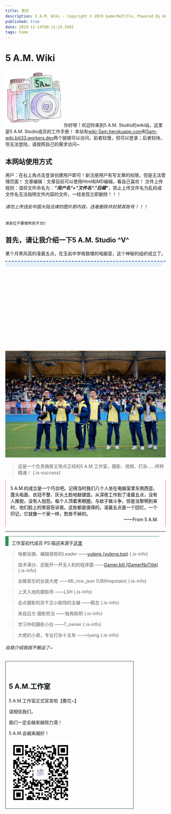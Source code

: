 ```yaml
---
title: 首页
description: 5 A.M. Wiki - Copyright © 2019 GamerNoTitle, Powered By Heroku
published: true
date: 2019-12-14T09:11:25.550Z
tags: home
---
```



# 5 A.M. Wiki 
![工作室logo.png](/首页/工作室logo.png)
你好呀！欢迎你来到5 A.M. Studio的wiki站，这里是5 A.M. Studio成员的工作手册！
本站有[wiki-5am.herokuapp.com](http://wiki-5am.herokuapp.com)和[5am-wiki.bili33.workers.dev](http://5am-wiki.bili33.workers.dev)两个链接可以访问，前者较慢，但可以登录；后者较快，但无法登陆，请按照自己的需求访问~
## 本网站使用方式
用户：在右上角点击登录创建用户即可！新注册用户有写文章的权限，但是无法管理页面！
文章编辑：文章目前可以使用Html和MD编辑，看自己喜欢！
文件上传规则：请将文件命名为：***“用户名”+"文件名"."后缀"***，禁止上传文件名为乱码或文件名无法指明文件内容的文件，一经发现立即删除！！！
###### 请勿上传违反中国大陆法律的图片即内容，违者删除并封禁其账号！！！
``请各位不要做熊孩子3Q!``
## 首先，请让我介绍一下5 A.M. Studio \^V^

某个月黑风高的凌晨五点，在玉岩中学格致楼的电脑室，这个神秘的组织成立了。
<section class="V5" style="box-sizing: border-box;" powered-by="xiumi.us"><section style="margin-top: 10px;margin-bottom: 10px;text-align: center;box-sizing: border-box;"><section style="display: inline-block;width: 100%;border-width: 2px 1px 1px;border-style: dashed none none;border-color: rgb(44, 90, 160);padding: 0px;background-color: rgb(229, 240, 247);border-radius: 0px;box-sizing: border-box;"><section class="V5" style="box-sizing: border-box;" powered-by="xiumi.us"><section style="margin: 0px 0%;text-align: right;line-height: 1;font-size: 14px;box-sizing: border-box;"><section style="width: 0px;display: inline-block;vertical-align: top;border-bottom: 0.6em solid rgb(255, 255, 255);border-right: 0.6em solid rgb(255, 255, 255);border-top: 0.6em solid transparent !important;border-left: 0.6em solid transparent !important;box-sizing: border-box;"></section></section></section></section></section></section><section class="V5" style="box-sizing: border-box;" powered-by="xiumi.us"><section style="text-align: center;margin: 10px 0%;box-sizing: border-box;"><section style="display: inline-block;width: 100%;height: 240px;vertical-align: top;overflow-x: hidden;overflow-y: auto;box-sizing: border-box;-webkit-overflow-scrolling: touch;"><section class="V5" style="box-sizing: border-box;" powered-by="xiumi.us"><section style="box-sizing: border-box;"><section style="text-align: left;box-sizing: border-box;"><p style="margin: 0px;padding: 0px;box-sizing: border-box;"><br style="box-sizing: border-box;"  /></p></section></section></section></section><section style="box-sizing: border-box;margin-top: -240px;height: 240px;"><section style="height: 100%;box-sizing: border-box;"><svg width="100%" height="100%" xmlns="http://www.w3.org/2000/svg" style="box-sizing: border-box transform: rotateZ(0deg);-webkit-transform: rotateZ(0deg);-moz-transform: rotateZ(0deg);-o-transform: rotateZ(0deg);-webkit-transform: rotateZ(0deg);-moz-transform: rotateZ(0deg);-o-transform: rotateZ(0deg);" opacity="0"><animate attributename="width" style="box-sizing: border-box;" fill="freeze" to="100%" from="100%" begin="0s" duration="0.01"></animate><svg xmlns="http://www.w3.org/2000/svg" width="100%" height="100%" style="box-sizing: border-box;" x="-86.247%"><svg class="rect-content" width="100%" height="100%" style="box-sizing: border-box;"><rect width="100%" height="100%" style="box-sizing: border-box;opacity: 1;fill: transparent;" x="0%"></rect></svg><svg style="width: 100%;height: 100%;box-sizing: border-box;" version="1.1" xmlns="http://www.w3.org/2000/svg"><text x="81.11111111111111%" y="53.763440860215056%" fill="rgb(252, 245, 0)" style="stroke: rgb(252, 245, 0);stroke-width: 1;font-size: 14px;text-anchor: middle;box-sizing: border-box;">5 A.M.工作室的成员们都好奈斯的！！！</text></svg><animate attributename="x" style="box-sizing: border-box;" fill="freeze" dur="8" repeatcount="indefinite" begin="0.1s" keytimes="0;0.5;1" values="100%;0%;-100%"></animate></svg><animate attributename="opacity" style="box-sizing: border-box;" fill="freeze" begin="0.1s" dur="0.01" from="0" to="1"></animate></svg></section><section style="height: 100%;margin-top: -240px;box-sizing: border-box;"><svg width="100%" height="100%" xmlns="http://www.w3.org/2000/svg" style="box-sizing: border-box transform: rotateZ(0deg);-webkit-transform: rotateZ(0deg);-moz-transform: rotateZ(0deg);-o-transform: rotateZ(0deg);-webkit-transform: rotateZ(0deg);-moz-transform: rotateZ(0deg);-o-transform: rotateZ(0deg);" opacity="0"><animate attributename="width" style="box-sizing: border-box;" fill="freeze" to="100%" from="100%" begin="0s" duration="0.01"></animate><svg xmlns="http://www.w3.org/2000/svg" width="100%" height="100%" style="box-sizing: border-box;" x="84.2891%"><svg class="rect-content" width="100%" height="100%" style="box-sizing: border-box;"><rect width="100%" height="100%" style="box-sizing: border-box;opacity: 1;fill: transparent;" x="0%"></rect></svg><svg style="width: 100%;height: 100%;box-sizing: border-box;" version="1.1" xmlns="http://www.w3.org/2000/svg"><text x="46.666666666666664%" y="93.54838709677419%" fill="rgb(3, 247, 224)" style="stroke: rgb(3, 247, 224);stroke-width: 1;font-size: 20px;text-anchor: middle;box-sizing: border-box;">强烈安利关注！！！</text></svg><animate attributename="x" style="box-sizing: border-box;" fill="freeze" dur="7" repeatcount="indefinite" begin="0s" keytimes="0;0.5;1" values="100%;0%;-100%"></animate></svg><animate attributename="opacity" style="box-sizing: border-box;" fill="freeze" begin="0s" dur="0.01" from="0" to="1"></animate></svg></section><section style="height: 100%;margin-top: -240px;box-sizing: border-box;"><svg width="100%" height="100%" xmlns="http://www.w3.org/2000/svg" style="box-sizing: border-box transform: rotateZ(0deg);-webkit-transform: rotateZ(0deg);-moz-transform: rotateZ(0deg);-o-transform: rotateZ(0deg);-webkit-transform: rotateZ(0deg);-moz-transform: rotateZ(0deg);-o-transform: rotateZ(0deg);" opacity="0"><animate attributename="width" style="box-sizing: border-box;" fill="freeze" to="100%" from="100%" begin="0s" duration="0.01"></animate><svg xmlns="http://www.w3.org/2000/svg" width="100%" height="100%" style="box-sizing: border-box;" x="10.008%"><svg class="rect-content" width="100%" height="100%" style="box-sizing: border-box;"><rect width="100%" height="100%" style="box-sizing: border-box;opacity: 1;fill: transparent;" x="0%"></rect></svg><svg style="width: 100%;height: 100%;box-sizing: border-box;" version="1.1" xmlns="http://www.w3.org/2000/svg"><text x="64.44444444444444%" y="74.19354838709677%" fill="rgb(235, 111, 199)" style="stroke: rgb(235, 111, 199);stroke-width: 1;font-size: 20px;text-anchor: middle;box-sizing: border-box;">终于等到官宣了！</text></svg><animate attributename="x" style="box-sizing: border-box;" fill="freeze" dur="3" repeatcount="indefinite" begin="0.2s" keytimes="0;0.5;1" values="100%;0%;-100%"></animate></svg><animate attributename="opacity" style="box-sizing: border-box;" fill="freeze" begin="0.2s" dur="0.01" from="0" to="1"></animate></svg></section><section style="height: 100%;margin-top: -240px;box-sizing: border-box;"><svg width="100%" height="100%" xmlns="http://www.w3.org/2000/svg" style="box-sizing: border-box transform: rotateZ(0deg);-webkit-transform: rotateZ(0deg);-moz-transform: rotateZ(0deg);-o-transform: rotateZ(0deg);-webkit-transform: rotateZ(0deg);-moz-transform: rotateZ(0deg);-o-transform: rotateZ(0deg);" opacity="0"><animate attributename="width" style="box-sizing: border-box;" fill="freeze" to="100%" from="100%" begin="0s" duration="0.01"></animate><svg xmlns="http://www.w3.org/2000/svg" width="100%" height="100%" style="box-sizing: border-box;" x="61.6707%"><svg class="rect-content" width="100%" height="100%" style="box-sizing: border-box;"><rect width="100%" height="100%" style="box-sizing: border-box;opacity: 1;fill: transparent;" x="0%"></rect></svg><svg style="width: 100%;height: 100%;box-sizing: border-box;" version="1.1" xmlns="http://www.w3.org/2000/svg"><text x="72.77777777777777%" y="30.107526881720432%" fill="rgb(165, 229, 149)" style="stroke: rgb(165, 229, 149);stroke-width: 1;font-size: 20px;text-anchor: middle;box-sizing: border-box;">这个工作室超级棒的！</text></svg><animate attributename="x" style="box-sizing: border-box;" fill="freeze" dur="6" repeatcount="indefinite" begin="0.4s" keytimes="0;0.5;1" values="100%;0%;-100%"></animate></svg><animate attributename="opacity" style="box-sizing: border-box;" fill="freeze" begin="0.4s" dur="0.01" from="0" to="1"></animate></svg></section><section style="height: 100%;margin-top: -240px;box-sizing: border-box;"><svg width="100%" height="100%" xmlns="http://www.w3.org/2000/svg" style="box-sizing: border-box transform: rotateZ(0deg);-webkit-transform: rotateZ(0deg);-moz-transform: rotateZ(0deg);-o-transform: rotateZ(0deg);-webkit-transform: rotateZ(0deg);-moz-transform: rotateZ(0deg);-o-transform: rotateZ(0deg);" opacity="0"><animate attributename="width" style="box-sizing: border-box;" fill="freeze" to="100%" from="100%" begin="0s" duration="0.01"></animate><svg xmlns="http://www.w3.org/2000/svg" width="100%" height="100%" style="box-sizing: border-box;" x="58.3373%"><svg class="rect-content" width="100%" height="100%" style="box-sizing: border-box;"><rect width="100%" height="100%" style="box-sizing: border-box;opacity: 1;fill: transparent;" x="0%"></rect></svg><svg style="width: 100%;height: 100%;box-sizing: border-box;" version="1.1" xmlns="http://www.w3.org/2000/svg"><text x="81.66666666666667%" y="39.784946236559136%" fill="rgb(206, 149, 229)" style="stroke: rgb(206, 149, 229);stroke-width: 1;text-anchor: middle;box-sizing: border-box;">要多多支持哇~</text></svg><animate attributename="x" style="box-sizing: border-box;" fill="freeze" dur="6" repeatcount="indefinite" begin="0.3s" keytimes="0;0.5;1" values="100%;0%;-100%"></animate></svg><animate attributename="opacity" style="box-sizing: border-box;" fill="freeze" begin="0.3s" dur="0.01" from="0" to="1"></animate></svg></section><section style="height: 100%;margin-top: -240px;box-sizing: border-box;"><svg width="100%" height="100%" xmlns="http://www.w3.org/2000/svg" style="box-sizing: border-box transform: rotateZ(0deg);-webkit-transform: rotateZ(0deg);-moz-transform: rotateZ(0deg);-o-transform: rotateZ(0deg);-webkit-transform: rotateZ(0deg);-moz-transform: rotateZ(0deg);-o-transform: rotateZ(0deg);" opacity="0"><animate attributename="width" style="box-sizing: border-box;" fill="freeze" to="100%" from="100%" begin="0s" duration="0.01"></animate><svg xmlns="http://www.w3.org/2000/svg" width="100%" height="100%" style="box-sizing: border-box;" x="81.6707%"><svg class="rect-content" width="100%" height="100%" style="box-sizing: border-box;"><rect width="100%" height="100%" style="box-sizing: border-box;opacity: 1;fill: transparent;" x="0%"></rect></svg><svg style="width: 100%;height: 100%;box-sizing: border-box;" version="1.1" xmlns="http://www.w3.org/2000/svg"><text x="52.22222222222222%" y="94.6236559139785%" fill="rgb(176, 193, 71)" style="stroke: rgb(176, 193, 71);stroke-width: 1;text-anchor: middle;box-sizing: border-box;">哇～～超厉害的！</text></svg><animate attributename="x" style="box-sizing: border-box;" fill="freeze" dur="6" repeatcount="indefinite" begin="1s" keytimes="0;0.5;1" values="100%;0%;-100%"></animate></svg><animate attributename="opacity" style="box-sizing: border-box;" fill="freeze" begin="1s" dur="0.01" from="0" to="1"></animate></svg></section><section style="height: 100%;margin-top: -240px;box-sizing: border-box;"><svg width="100%" height="100%" xmlns="http://www.w3.org/2000/svg" style="box-sizing: border-box transform: rotateZ(0deg);-webkit-transform: rotateZ(0deg);-moz-transform: rotateZ(0deg);-o-transform: rotateZ(0deg);-webkit-transform: rotateZ(0deg);-moz-transform: rotateZ(0deg);-o-transform: rotateZ(0deg);" opacity="0"><animate attributename="width" style="box-sizing: border-box;" fill="freeze" to="100%" from="100%" begin="0s" duration="0.01"></animate><svg xmlns="http://www.w3.org/2000/svg" width="100%" height="100%" style="box-sizing: border-box;" x="-47.494%"><svg class="rect-content" width="100%" height="100%" style="box-sizing: border-box;"><rect width="100%" height="100%" style="box-sizing: border-box;opacity: 1;fill: transparent;" x="0%"></rect></svg><svg style="width: 100%;height: 100%;box-sizing: border-box;" version="1.1" xmlns="http://www.w3.org/2000/svg"><text x="86.66666666666667%" y="67.74193548387096%" fill="rgb(230,106,133)" style="stroke: rgb(230, 106, 133);stroke-width: 1;font-size: 14px;text-anchor: middle;box-sizing: border-box;">撒花~</text></svg><animate attributename="x" style="box-sizing: border-box;" fill="freeze" dur="4" repeatcount="indefinite" begin="0.6s" keytimes="0;0.5;1" values="100%;0%;-100%"></animate></svg><animate attributename="opacity" style="box-sizing: border-box;" fill="freeze" begin="0.6s" dur="0.01" from="0" to="1"></animate></svg></section><section style="height: 100%;margin-top: -240px;box-sizing: border-box;"><svg width="100%" height="100%" xmlns="http://www.w3.org/2000/svg" style="box-sizing: border-box transform: rotateZ(0deg);-webkit-transform: rotateZ(0deg);-moz-transform: rotateZ(0deg);-o-transform: rotateZ(0deg);-webkit-transform: rotateZ(0deg);-moz-transform: rotateZ(0deg);-o-transform: rotateZ(0deg);" opacity="0"><animate attributename="width" style="box-sizing: border-box;" fill="freeze" to="100%" from="100%" begin="0s" duration="0.01"></animate><svg xmlns="http://www.w3.org/2000/svg" width="100%" height="100%" style="box-sizing: border-box;" x="65.004%"><svg class="rect-content" width="100%" height="100%" style="box-sizing: border-box;"><rect width="100%" height="100%" style="box-sizing: border-box;opacity: 1;fill: transparent;" x="0%"></rect></svg><svg style="width: 100%;height: 100%;box-sizing: border-box;" version="1.1" xmlns="http://www.w3.org/2000/svg"><text x="31.11111111111111%" y="80.64516129032258%" fill="#ffca00" style="stroke: rgb(255, 202, 0);stroke-width: 1;font-size: 14px;text-anchor: middle;box-sizing: border-box;">此处应有掌声！</text></svg><animate attributename="x" style="box-sizing: border-box;" fill="freeze" dur="6" repeatcount="indefinite" begin="0.5s" keytimes="0;0.5;1" values="100%;0%;-100%"></animate></svg><animate attributename="opacity" style="box-sizing: border-box;" fill="freeze" begin="0.5s" dur="0.01" from="0" to="1"></animate></svg></section><section style="height: 100%;margin-top: -240px;box-sizing: border-box;"><svg width="100%" height="100%" xmlns="http://www.w3.org/2000/svg" style="box-sizing: border-box transform: rotateZ(0deg);-webkit-transform: rotateZ(0deg);-moz-transform: rotateZ(0deg);-o-transform: rotateZ(0deg);-webkit-transform: rotateZ(0deg);-moz-transform: rotateZ(0deg);-o-transform: rotateZ(0deg);" opacity="0"><animate attributename="width" style="box-sizing: border-box;" fill="freeze" to="100%" from="100%" begin="0s" duration="0.01"></animate><svg xmlns="http://www.w3.org/2000/svg" width="100%" height="100%" style="box-sizing: border-box;" x="-14.988%"><svg class="rect-content" width="100%" height="100%" style="box-sizing: border-box;"><rect width="100%" height="100%" style="box-sizing: border-box;opacity: 1;fill: transparent;" x="0%"></rect></svg><svg style="width: 100%;height: 100%;box-sizing: border-box;" version="1.1" xmlns="http://www.w3.org/2000/svg"><text x="43.888888888888886%" y="46.236559139784944%" fill="rgb(48, 28, 247)" style="stroke: rgb(48, 28, 247);stroke-width: 1;font-size: 23px;text-anchor: middle;box-sizing: border-box;">5 A.M. 工作室成立了！！！</text></svg><animate attributename="x" style="box-sizing: border-box;" fill="freeze" dur="2" repeatcount="indefinite" begin="0.4s" keytimes="0;0.5;1" values="100%;0%;-100%"></animate></svg><animate attributename="opacity" style="box-sizing: border-box;" fill="freeze" begin="0.4s" dur="0.01" from="0" to="1"></animate></svg></section><section style="height: 100%;margin-top: -240px;box-sizing: border-box;"><svg width="100%" height="100%" xmlns="http://www.w3.org/2000/svg" style="box-sizing: border-box transform: rotateZ(0deg);-webkit-transform: rotateZ(0deg);-moz-transform: rotateZ(0deg);-o-transform: rotateZ(0deg);-webkit-transform: rotateZ(0deg);-moz-transform: rotateZ(0deg);-o-transform: rotateZ(0deg);" opacity="0"><animate attributename="width" style="box-sizing: border-box;" fill="freeze" to="100%" from="100%" begin="0s" duration="0.01"></animate><svg xmlns="http://www.w3.org/2000/svg" width="100%" height="100%" style="box-sizing: border-box;" x="10.0048%"><svg class="rect-content" width="100%" height="100%" style="box-sizing: border-box;"><rect width="100%" height="100%" style="box-sizing: border-box;opacity: 1;fill: transparent;" x="0%"></rect></svg><svg style="width: 100%;height: 100%;box-sizing: border-box;" version="1.1" xmlns="http://www.w3.org/2000/svg"><text x="67.77777777777777%" y="89.24731182795699%" fill="#f96e57" style="stroke: rgb(249, 110, 87);stroke-width: 1;font-size: 18px;text-anchor: middle;box-sizing: border-box;">重大新闻！</text></svg><animate attributename="x" style="box-sizing: border-box;" fill="freeze" dur="5" repeatcount="indefinite" begin="0.3s" keytimes="0;0.5;1" values="100%;0%;-100%"></animate></svg><animate attributename="opacity" style="box-sizing: border-box;" fill="freeze" begin="0.3s" dur="0.01" from="0" to="1"></animate></svg></section><section style="height: 100%;margin-top: -240px;box-sizing: border-box;"><svg width="100%" height="100%" xmlns="http://www.w3.org/2000/svg" style="box-sizing: border-box transform: rotateZ(0deg);-webkit-transform: rotateZ(0deg);-moz-transform: rotateZ(0deg);-o-transform: rotateZ(0deg);-webkit-transform: rotateZ(0deg);-moz-transform: rotateZ(0deg);-o-transform: rotateZ(0deg);" opacity="0"><animate attributename="width" style="box-sizing: border-box;" fill="freeze" to="100%" from="100%" begin="0s" duration="0.01"></animate><svg xmlns="http://www.w3.org/2000/svg" width="100%" height="100%" style="box-sizing: border-box;" x="-54.988%"><svg class="rect-content" width="100%" height="100%" style="box-sizing: border-box;"><rect width="100%" height="100%" style="box-sizing: border-box;opacity: 1;fill: transparent;" x="0%"></rect></svg><svg style="width: 100%;height: 100%;box-sizing: border-box;" version="1.1" xmlns="http://www.w3.org/2000/svg"><text x="89.44444444444444%" y="14.516129032258064%" fill="rgb(247, 17, 17)" style="stroke: rgb(247, 17, 17);stroke-width: 1;font-size: 14px;text-anchor: middle;box-sizing: border-box;">喜大普奔！</text></svg><animate attributename="x" style="box-sizing: border-box;" fill="freeze" dur="2" repeatcount="indefinite" begin="0s" keytimes="0;0.5;1" values="100%;0%;-100%"></animate></svg><animate attributename="opacity" style="box-sizing: border-box;" fill="freeze" begin="0s" dur="0.01" from="0" to="1"></animate></svg></section></section></section></section><section class="V5" style="box-sizing: border-box;" powered-by="xiumi.us">

![合照.webp](/首页/合照.webp)

> 这是一个负责搞笑又带点正经的5 A.M.工作室，摄影、视频、打杂......样样精通！
{.is-success}



<section style="border-left: 1px solid rgb(249, 110, 87);border-right: 1px solid rgb(249, 110, 87);padding: 15px;box-sizing: border-box;"><section class="" style="box-sizing: border-box;" powered-by="xiumi.us"><section style="box-sizing: border-box;"><section style="color: rgb(0, 0, 0);box-sizing: border-box;"><p style="margin: 0px;padding: 0px;box-sizing: border-box;"><span style="box-sizing: border-box;">5 A.M.的成立是一个巧合吧。记得当时我们八个人坐在电脑室里东倒西歪、蓬头垢面、衣冠不整、灰头土脸地敲键盘。从深夜工作到了凌晨五点，没有人推脱，没有人抱怨。每个人顶着黑眼圈，与蚊子做斗争，但是当黎明到来时，他们脸上的笑容告诉我，这些都是值得的。凌晨五点是一个回忆，一<span style="background-color: rgb(206, 149, 229);box-sizing: border-box;"></span>个印记，它就像一个家一样，割舍不掉的。</span></p><p style="text-align: right;margin: 0px;padding: 0px;box-sizing: border-box;">——From 5 A.M.&nbsp;&nbsp;</p></section></section></section></section>

---

<section style="display: inline-block;width: 96%;border-style: solid;border-width: 1px 0px 0px 10px;padding: 0px 10px;box-shadow: rgb(0, 0, 0) 0px 0px 0px;border-color: rgb(45, 147, 86);border-radius: 0px;box-sizing: border-box;"><section class="" style="box-sizing: border-box;" powered-by="xiumi.us"><section style="margin: 10px 0% 0px;box-sizing: border-box;"><section style="box-sizing: border-box;"><p style="margin: 0px;padding: 0px;box-sizing: border-box;">    工作室初代成员 PS:描述来源于<a href="https://mp.weixin.qq.com/s/pYRPY5z04KSgm_aG8hL9Qw">这里</a><br style="box-sizing: border-box;"></p></section></section></section></section> 

> 啥都会搞、编辑很屌的Leader	——<a href="https://www.yuleng.top">yuleng (yuleng.top)</a>
{.is-info}

> 技术满分、还能开一开无人机的程序猿	 ——<a href="http://bili33.top">Gamer.bili (GamerNoTitle)</a>
{.is-info}

> 会做音乐的女装大佬	 ——MI_rice_json (UBIthepotato)
{.is-info}

> 上天入地的摄影师	 ——LSH
{.is-info}

> 会点摄影的苏千芷小剧场的主编 	——鹅总
{.is-info}

> 来自远方 摄影担当	 ——独角耿玥
{.is-info}

> 学习中的摄影小白	 ——T_owner
{.is-info}

> 大佬的小弟，专业打杂十五年	 ——riyang
{.is-info}

###### 自我介绍我就不搬运了~

<section style="display: inline-block;width: 80%;vertical-align: top;border-width: 1px;border-style: solid;border-radius: 0px;border-color: rgb(62, 62, 62);padding: 10px;box-sizing: border-box;"><section class="" style="box-sizing: border-box;" powered-by="xiumi.us"><section style="box-sizing: border-box;"><section style="text-align: left;box-sizing: border-box;"><p style="box-sizing: border-box;"><br style="box-sizing: border-box;"></p></section></section></section><section class="" style="box-sizing: border-box;" powered-by="xiumi.us"><section style="box-sizing: border-box;"><section style="color: rgba(1, 12, 0, 0.99);font-size: 21px;box-sizing: border-box;"><p style="box-sizing: border-box;"><strong style="box-sizing: border-box;">5 A.M.工作室</strong></p></section></section></section><section class="" style="box-sizing: border-box;" powered-by="xiumi.us"><section style="box-sizing: border-box;"><section style="text-align: left;font-size: 10px;color: rgba(3, 3, 3, 0.69);letter-spacing: 2px;box-sizing: border-box;"><p style="text-align: center;box-sizing: border-box;"><strong style="box-sizing: border-box;"></strong></p></section></section></section><section class="" style="box-sizing: border-box;" powered-by="xiumi.us"><section style="box-sizing: border-box;"><section style="text-align: left;box-sizing: border-box;"><p style="box-sizing: border-box;">5 A.M.工作室正式官宣啦【撒花~】<br style="box-sizing: border-box;"></p><p style="box-sizing: border-box;">请相信我们，</p><p style="box-sizing: border-box;">我们一定会越来越努力滴！</p><p style="box-sizing: border-box;">5 A.M.会越来越好！</p>
<img src="/首页/微信二维码.webp" height="200" width="200" /></section></section></section></section>






